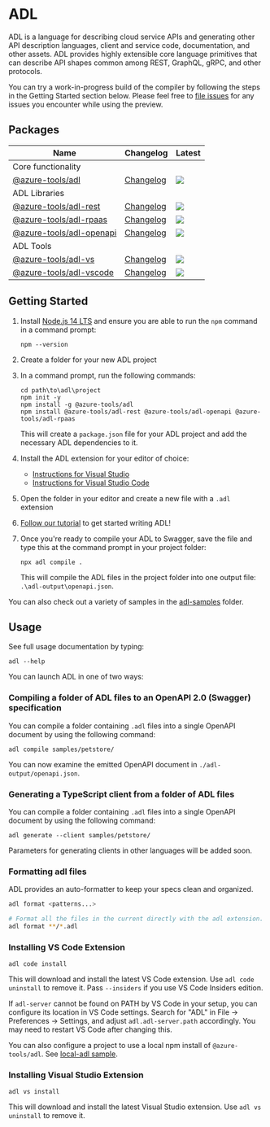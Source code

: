 # ADL

ADL is a language for describing cloud service APIs and generating other API
description languages, client and service code, documentation, and other assets.
ADL provides highly extensible core language primitives that can describe API
shapes common among REST, GraphQL, gRPC, and other protocols.

You can try a work-in-progress build of the compiler by following the steps in
the Getting Started section below. Please feel free to [file
issues](https://github.com/Azure/adl/issues) for any issues you encounter while
using the preview.

## Packages

| Name                                        | Changelog                    | Latest                                                     |
| ------------------------------------------- | ---------------------------- | ---------------------------------------------------------- |
| Core functionality                          |
| [@azure-tools/adl][adl_src]                 | [Changelog][adl_chg]         | ![](https://img.shields.io/npm/v/@azure-tools/adl)         |
| ADL Libraries                               |
| [@azure-tools/adl-rest][adl-rest_src]       | [Changelog][adl-rest_chg]    | ![](https://img.shields.io/npm/v/@azure-tools/adl-rest)    |
| [@azure-tools/adl-rpaas][adl-rpaas_src]     | [Changelog][adl-rpaas_chg]   | ![](https://img.shields.io/npm/v/@azure-tools/adl-rpaas)   |
| [@azure-tools/adl-openapi][adl-openapi_src] | [Changelog][adl-openapi_chg] | ![](https://img.shields.io/npm/v/@azure-tools/adl-openapi) |
| ADL Tools                                   |
| [@azure-tools/adl-vs][adl-vs_src]           | [Changelog][adl-vs_chg]      | ![](https://img.shields.io/npm/v/@azure-tools/adl-vs)      |
| [@azure-tools/adl-vscode][adl-vscode_src]   | [Changelog][adl-vscode_chg]  | ![](https://img.shields.io/npm/v/adl-vscode)               |

[adl_src]: packages/adl
[adl_chg]: packages/adl/CHANGELOG.md
[adl-rest_src]: packages/adl-rest
[adl-rest_chg]: packages/adl-rest/CHANGELOG.md
[adl-rpaas_src]: packages/adl-rpaas
[adl-rpaas_chg]: packages/adl-rpaas/CHANGELOG.md
[adl-openapi_src]: packages/adl-openapi
[adl-openapi_chg]: packages/adl-openapi/CHANGELOG.md
[adl-vs_src]: packages/adl-vs
[adl-vs_chg]: packages/adl-vs/CHANGELOG.md
[adl-vscode_src]: packages/adl-vscode
[adl-vscode_chg]: packages/adl-vscode/CHANGELOG.md

## Getting Started

1. Install [Node.js 14 LTS](https://nodejs.org/en/download/) and ensure you are able to run the `npm` command in a command prompt:

   ```
   npm --version
   ```

2. Create a folder for your new ADL project

3. In a command prompt, run the following commands:

   ```
   cd path\to\adl\project
   npm init -y
   npm install -g @azure-tools/adl
   npm install @azure-tools/adl-rest @azure-tools/adl-openapi @azure-tools/adl-rpaas
   ```

   This will create a `package.json` file for your ADL project and add the necessary ADL dependencies to it.

4. Install the ADL extension for your editor of choice:

   - [Instructions for Visual Studio](#installing-visual-studio-extension)
   - [Instructions for Visual Studio Code](#installing-vs-code-extension)

5. Open the folder in your editor and create a new file with a `.adl` extension

6. [Follow our tutorial](docs/tutorial.md) to get started writing ADL!

7. Once you're ready to compile your ADL to Swagger, save the file and type this at the command prompt in your project folder:

   ```
   npx adl compile .
   ```

   This will compile the ADL files in the project folder into one output file: `.\adl-output\openapi.json`.

You can also check out a variety of samples in the [adl-samples](packages/adl-samples/) folder.

## Usage

See full usage documentation by typing:

```
adl --help
```

You can launch ADL in one of two ways:

### Compiling a folder of ADL files to an OpenAPI 2.0 (Swagger) specification

You can compile a folder containing `.adl` files into a single OpenAPI document by
using the following command:

```
adl compile samples/petstore/
```

You can now examine the emitted OpenAPI document in `./adl-output/openapi.json`.

### Generating a TypeScript client from a folder of ADL files

You can compile a folder containing `.adl` files into a single OpenAPI document by
using the following command:

```
adl generate --client samples/petstore/
```

Parameters for generating clients in other languages will be added soon.

### Formatting adl files

ADL provides an auto-formatter to keep your specs clean and organized.

```bash
adl format <patterns...>

# Format all the files in the current directly with the adl extension.
adl format **/*.adl
```

### Installing VS Code Extension

```
adl code install
```

This will download and install the latest VS Code extension. Use `adl code uninstall` to remove it. Pass `--insiders` if you use VS Code Insiders edition.

If `adl-server` cannot be found on PATH by VS Code in your setup, you can
configure its location in VS Code settings. Search for "ADL" in File ->
Preferences -> Settings, and adjust `adl.adl-server.path` accordingly. You may
need to restart VS Code after changing this.

You can also configure a project to use a local npm install of
`@azure-tools/adl`. See [local-adl sample](packages/adl-samples/local-adl).

### Installing Visual Studio Extension

```
adl vs install
```

This will download and install the latest Visual Studio extension. Use `adl vs uninstall` to remove it.
